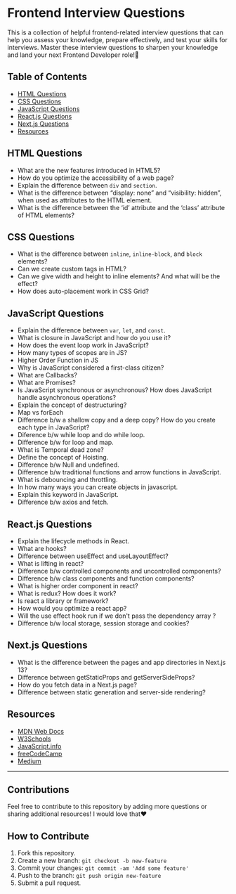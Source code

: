 # Frontend Interview Questions

This is a collection of helpful frontend-related interview questions that can help you assess your knowledge, prepare effectively, and test your skills for interviews. Master these interview questions to sharpen your knowledge and land your next Frontend Developer role!🤍

## Table of Contents

- [HTML Questions](#html-questions)
- [CSS Questions](#css-questions)
- [JavaScript Questions](#javascript-questions)
- [React.js Questions](#framework-questions)
- [Next.js Questions](#performance-questions)
- [Resources](#resources)

## HTML Questions

- What are the new features introduced in HTML5?
- How do you optimize the accessibility of a web page?
- Explain the difference between `div` and `section`.
- What is the difference between “display: none” and “visibility: hidden”, when used as attributes to the HTML element.
- What is the difference between the ‘id’ attribute and the ‘class’ attribute of HTML elements?

## CSS Questions

- What is the difference between `inline`, `inline-block`, and `block` elements?
- Can we create custom tags in HTML?
- Can we give width and height to inline elements? And what will be the effect?
- How does auto-placement work in CSS Grid?

## JavaScript Questions

- Explain the difference between `var`, `let`, and `const`.
- What is closure in JavaScript and how do you use it?
- How does the event loop work in JavaScript?
- How many types of scopes are in JS?
- Higher Order Function in JS
- Why is JavaScript considered a first-class citizen?
- What are Callbacks?
- What are Promises?
- Is JavaScript synchronous or asynchronous? How does JavaScript handle asynchronous operations?
- Explain the concept of destructuring?
- Map vs forEach
- Difference b/w a shallow copy and a deep copy? How do you create each type in JavaScript?
- Diference b/w while loop and do while loop.
- Difference b/w for loop and map.
- What is Temporal dead zone?
- Define the concept of Hoisting.
- Difference b/w Null and undefined.
- Difference b/w traditional functions and arrow functions in JavaScript.
- What is debouncing and throttling.
- In how many ways you can create objects in javascript.
- Explain this keyword in JavaScript.
- Difference b/w axios and fetch.

## React.js Questions

- Explain the lifecycle methods in React.
- What are hooks?
- Difference between useEffect and useLayoutEffect?
- What is lifting in react?
- Difference b/w controlled components and uncontrolled components?
- Difference b/w class components and function components?
- What is higher order component in react?
- What is redux? How does it work?
- Is react a library or framework?
- How would you optimize a react app?
- Will the use effect hook run if we don't pass the dependency array ?
- Difference b/w local storage, session storage and cookies?

## Next.js Questions

- What is the difference between the pages and app directories in Next.js 13?
- Difference between getStaticProps and getServerSideProps?
- How do you fetch data in a Next.js page?
- Difference between static generation and server-side rendering?

## Resources

- [MDN Web Docs](https://developer.mozilla.org/en-US/)
- [W3Schools](https://www.w3schools.com/)
- [JavaScript.info](https://javascript.info/)
- [freeCodeCamp](https://www.freecodecamp.org/)
- [Medium](https://medium.com/)

---

## Contributions

Feel free to contribute to this repository by adding more questions or sharing additional resources!
I would love that❤️

## How to Contribute

1. Fork this repository.
2. Create a new branch: `git checkout -b new-feature`
3. Commit your changes: `git commit -am 'Add some feature'`
4. Push to the branch: `git push origin new-feature`
5. Submit a pull request.
